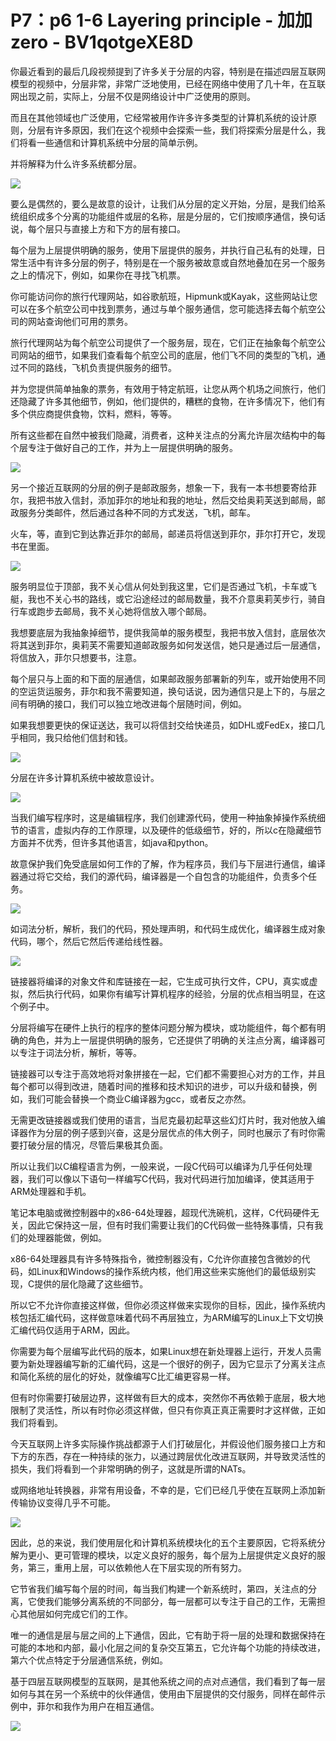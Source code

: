 # P7：p6 1-6 Layering principle - 加加zero - BV1qotgeXE8D

你最近看到的最后几段视频提到了许多关于分层的内容，特别是在描述四层互联网模型的视频中，分层非常，非常广泛地使用，已经在网络中使用了几十年，在互联网出现之前，实际上，分层不仅是网络设计中广泛使用的原则。

而且在其他领域也广泛使用，它经常被用作许多许多类型的计算机系统的设计原则，分层有许多原因，我们在这个视频中会探索一些，我们将探索分层是什么，我们将看一些通信和计算机系统中分层的简单示例。

并将解释为什么许多系统都分层。

![](img/3de24045e7cb95d1f50049a76b6e1741_1.png)

要么是偶然的，要么是故意的设计，让我们从分层的定义开始，分层，是我们给系统组织成多个分离的功能组件或层的名称，层是分层的，它们按顺序通信，换句话说，每个层只与直接上方和下方的层有接口。

每个层为上层提供明确的服务，使用下层提供的服务，并执行自己私有的处理，日常生活中有许多分层的例子，特别是在一个服务被故意或自然地叠加在另一个服务之上的情况下，例如，如果你在寻找飞机票。

你可能访问你的旅行代理网站，如谷歌航班，Hipmunk或Kayak，这些网站让您可以在多个航空公司中找到票务，通过与单个服务通信，您可能选择去每个航空公司的网站查询他们可用的票务。

旅行代理网站为每个航空公司提供了一个服务层，现在，它们正在抽象每个航空公司网站的细节，如果我们查看每个航空公司的底层，他们飞不同的类型的飞机，通过不同的路线，飞机负责提供服务的细节。

并为您提供简单抽象的票务，有效用于特定航班，让您从两个机场之间旅行，他们还隐藏了许多其他细节，例如，他们提供的，糟糕的食物，在许多情况下，他们有多个供应商提供食物，饮料，燃料，等等。

所有这些都在自然中被我们隐藏，消费者，这种关注点的分离允许层次结构中的每个层专注于做好自己的工作，并为上一层提供明确的服务。



![](img/3de24045e7cb95d1f50049a76b6e1741_3.png)

另一个接近互联网的分层的例子是邮政服务，想象一下，我有一本书想要寄给菲尔，我把书放入信封，添加菲尔的地址和我的地址，然后交给奥莉芙送到邮局，邮政服务分类邮件，然后通过各种不同的方式发送，飞机，邮车。

火车，等，直到它到达靠近菲尔的邮局，邮递员将信送到菲尔，菲尔打开它，发现书在里面。

![](img/3de24045e7cb95d1f50049a76b6e1741_5.png)

服务明显位于顶部，我不关心信从何处到我这里，它们是否通过飞机，卡车或飞艇，我也不关心书的路线，或它沿途经过的邮局数量，我不介意奥莉芙步行，骑自行车或跑步去邮局，我不关心她将信放入哪个邮局。

我想要底层为我抽象掉细节，提供我简单的服务模型，我把书放入信封，底层依次将其送到菲尔，奥莉芙不需要知道邮政服务如何发送信，她只是通过后一层通信，将信放入，菲尔只想要书，注意。

每个层只与上面的和下面的层通信，如果邮政服务部署新的列车，或开始使用不同的空运货运服务，菲尔和我不需要知道，换句话说，因为通信只是上下的，与层之间有明确的接口，我们可以独立地改进每个层随时间，例如。

如果我想要更快的保证送达，我可以将信封交给快递员，如DHL或FedEx，接口几乎相同，我只给他们信封和钱。



![](img/3de24045e7cb95d1f50049a76b6e1741_7.png)

分层在许多计算机系统中被故意设计。

![](img/3de24045e7cb95d1f50049a76b6e1741_9.png)

当我们编写程序时，这是编辑程序，我们创建源代码，使用一种抽象掉操作系统细节的语言，虚拟内存的工作原理，以及硬件的低级细节，好的，所以c在隐藏细节方面并不优秀，但许多其他语言，如java和python。

故意保护我们免受底层如何工作的了解，作为程序员，我们与下层进行通信，编译器通过将它交给，我们的源代码，编译器是一个自包含的功能组件，负责多个任务。



![](img/3de24045e7cb95d1f50049a76b6e1741_11.png)

如词法分析，解析，我们的代码，预处理声明，和代码生成优化，编译器生成对象代码，哪个，然后它然后传递给线性器。



![](img/3de24045e7cb95d1f50049a76b6e1741_13.png)

链接器将编译的对象文件和库链接在一起，它生成可执行文件，CPU，真实或虚拟，然后执行代码，如果你有编写计算机程序的经验，分层的优点相当明显，在这个例子中。

分层将编写在硬件上执行的程序的整体问题分解为模块，或功能组件，每个都有明确的角色，并为上一层提供明确的服务，它还提供了明确的关注点分离，编译器可以专注于词法分析，解析，等等。

链接器可以专注于高效地将对象拼接在一起，它们都不需要担心对方的工作，并且每个都可以得到改进，随着时间的推移和技术知识的进步，可以升级和替换，例如，我们可能会替换一个商业C编译器为gcc，或者反之亦然。

无需更改链接器或我们使用的语言，当尼克最初起草这些幻灯片时，我对他放入编译器作为分层的例子感到兴奋，这是分层优点的伟大例子，同时也展示了有时你需要打破分层的情况，尽管后果极其负面。

所以让我们以C编程语言为例，一般来说，一段C代码可以编译为几乎任何处理器，我们可以像以下语句一样编写C代码，我对代码进行加加编译，使其适用于ARM处理器和手机。

笔记本电脑或微控制器中的x86-64处理器，超现代洗碗机，这样，C代码硬件无关，因此它保持这一层，但有时我们需要让我们的C代码做一些特殊事情，只有我们的处理器能做，例如。

x86-64处理器具有许多特殊指令，微控制器没有，C允许你直接包含微妙的代码，如Linux和Windows的操作系统内核，他们用这些来实施他们的最低级别实现，C提供的层化隐藏了这些细节。

所以它不允许你直接这样做，但你必须这样做来实现你的目标，因此，操作系统内核包括汇编代码，这样做意味着代码不再层独立，为ARM编写的Linux上下文切换汇编代码仅适用于ARM，因此。

你需要为每个层编写此代码的版本，如果Linux想在新处理器上运行，开发人员需要为新处理器编写新的汇编代码，这是一个很好的例子，因为它显示了分离关注点和简化系统的层化的好处，就像编写C比汇编更容易一样。

但有时你需要打破层边界，这样做有巨大的成本，突然你不再依赖于底层，极大地限制了灵活性，所以有时你必须这样做，但只有你真正真正需要时才这样做，正如我们将看到。

今天互联网上许多实际操作挑战都源于人们打破层化，并假设他们服务接口上方和下方的东西，存在一种持续的张力，以通过跨层优化改进互联网，并导致灵活性的损失，我们将看到一个非常明确的例子，这就是所谓的NATs。

或网络地址转换器，非常有用设备，不幸的是，它们已经几乎使在互联网上添加新传输协议变得几乎不可能。

![](img/3de24045e7cb95d1f50049a76b6e1741_15.png)

因此，总的来说，我们使用层化和计算机系统模块化的五个主要原因，它将系统分解为更小、更可管理的模块，以定义良好的服务，每个层为上层提供定义良好的服务，第三，重用上层，可以依赖他人在下层实现的所有努力。

它节省我们编写每个层的时间，每当我们构建一个新系统时，第四，关注点的分离，它使我们能够分离系统的不同部分，每一层都可以专注于自己的工作，无需担心其他层如何完成它们的工作。

唯一的通信是层与层之间的上下通信，因此，它有助于将一层的处理和数据保持在可能的本地和内部，最小化层之间的复杂交互第五，它允许每个功能的持续改进，第六个优点特定于分层通信系统，例如。

基于四层互联网模型的互联网，是其他系统之间的点对点通信，我们看到了每一层如何与其在另一个系统中的伙伴通信，使用由下层提供的交付服务，同样在邮件示例中，菲尔和我作为用户在相互通信。



![](img/3de24045e7cb95d1f50049a76b6e1741_17.png)